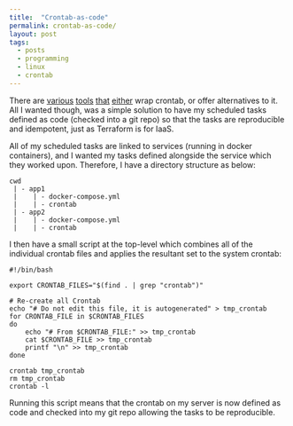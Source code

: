 ```yaml
---
title:  "Crontab-as-code"
permalink: crontab-as-code/
layout: post
tags: 
  - posts
  - programming
  - linux
  - crontab
---
```


There are [various](https://github.com/bdd/runitor) [tools](https://gitlab.science.ru.nl/bram/sch) [that](https://github.com/pforret/crontask) [either](https://github.com/dimo414/task-mon) wrap crontab, or offer alternatives to it. All I wanted though, was a simple solution to have my scheduled tasks defined as code (checked into a git repo) so that the tasks are reproducible and idempotent, just as Terraform is for IaaS.

All of my scheduled tasks are linked to services (running in docker containers), and I wanted my tasks defined alongside the service which they worked upon. Therefore, I have a directory structure as below:

```
cwd
 | - app1
 |    | - docker-compose.yml
 |    | - crontab
 | - app2
 |    | - docker-compose.yml
 |    | - crontab 
```

I then have a small script at the top-level which combines all of the individual crontab files and applies the resultant set to the system crontab:

```shell
#!/bin/bash

export CRONTAB_FILES="$(find . | grep "crontab")"

# Re-create all Crontab
echo "# Do not edit this file, it is autogenerated" > tmp_crontab
for CRONTAB_FILE in $CRONTAB_FILES
do
    echo "# From $CRONTAB_FILE:" >> tmp_crontab
    cat $CRONTAB_FILE >> tmp_crontab
    printf "\n" >> tmp_crontab
done

crontab tmp_crontab
rm tmp_crontab
crontab -l
```

Running this script means that the crontab on my server is now defined as code and checked into my git repo allowing the tasks to be reproducible.